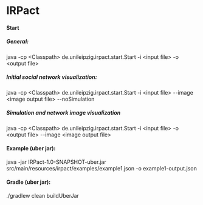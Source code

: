 # IRPact

#### Start

##### General:

java -cp \<Classpath\> de.unileipzig.irpact.start.Start -i \<input file\> -o \<output file\>

##### Initial social network visualization:

java -cp \<Classpath\> de.unileipzig.irpact.start.Start -i \<input file\> --image \<image output file\> --noSimulation

##### Simulation and network image visualization

java -cp \<Classpath\> de.unileipzig.irpact.start.Start -i \<input file\> -o \<output file\> --image \<image output file\>

#### Example (uber jar):

java -jar IRPact-1.0-SNAPSHOT-uber.jar src/main/resources/irpact/examples/example1.json -o example1-output.json

#### Gradle (uber jar):

./gradlew clean buildUberJar
